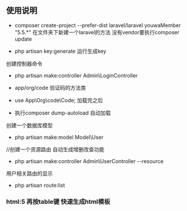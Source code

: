 ## 使用说明

- composer create-project --prefer-dist laravel/laravel youwaMember "5.5.*"
在文件夹下新建一个laravel的方法 没有vendor要执行composer update

- php artisan key:generate  运行生成key

创建控制器命令
- php artisan make:controller Admin\LoginController

- app/org/code 验证码的方法类
- use App\Org\code\Code; 加载完之后
- 执行composer dump-autoload 自动加载

创建一个数据库模型
- php artisan make:model Model\User

//创建一个资源路由  自动生成增删改查功能
- php artisan make:controller Admin\UserController --resource

用户相关路由的显示
- php artisan route:list


### html:5 再按table键 快速生成html模板

